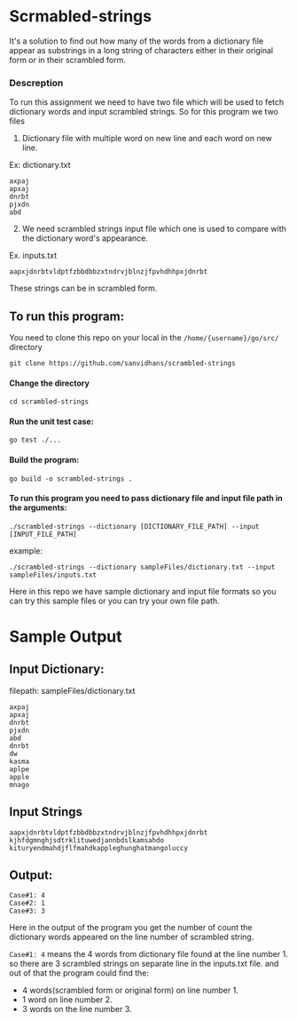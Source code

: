 # Scrmabled-strings
It's a solution to find out how many of the words from a dictionary file appear as substrings in a long string of
characters either in their original form or in their scrambled form.

### Descreption
To run this assignment we need to have two file which will be used to fetch dictionary words and input scrambled strings.
So for this program we two files
1. Dictionary file with multiple word on new line and each word on new line.

Ex: dictionary.txt
```
axpaj
apxaj
dnrbt
pjxdn
abd
```

2. We need scrambled strings input file which one is used to compare with the dictionary word's appearance.

Ex. inputs.txt
```
aapxjdnrbtvldptfzbbdbbzxtndrvjblnzjfpvhdhhpxjdnrbt
```
These strings can be in scrambled form.

## To run this program:
You need to clone this repo on your local in the `/home/{username}/go/src/`
directory
```
git clone https://github.com/sanvidhans/scrambled-strings
```

#### Change the directory
```
cd scrambled-strings
```

#### Run the unit test case:
```
go test ./...
```

#### Build the program:
```
go build -o scrambled-strings .
```

#### To run this program you need to pass dictionary file and input file path in the arguments:
```
./scrambled-strings --dictionary [DICTIONARY_FILE_PATH] --input [INPUT_FILE_PATH]
```

example:
```
./scrambled-strings --dictionary sampleFiles/dictionary.txt --input sampleFiles/inputs.txt 
```

Here in this repo we have sample dictionary and input file formats
so you can try this sample files or you can try your own file path.


# Sample Output
## Input Dictionary:
filepath: sampleFiles/dictionary.txt
```
axpaj
apxaj
dnrbt
pjxdn
abd
dnrbt
dw
kasma
aplpe
apple
mnago
```

## Input Strings
```
aapxjdnrbtvldptfzbbdbbzxtndrvjblnzjfpvhdhhpxjdnrbt
kjhfdgmnghjsdtrklituwedjannbdslkamsahdo
kituryendmahdjflfmahdkappleghunghatmangoluccy
```

## Output:
```
Case#1: 4
Case#2: 1
Case#3: 3
```
Here in the output of the program you get the number of count the dictionary words appeared on the line number of scrambled string.

`Case#1: 4` means the 4 words from dictionary file found at the line number 1.
so there are 3 scrambled strings on separate line in the inputs.txt file.
and out of that the program could find the:
- 4 words(scrambled form or original form) on line number 1.
- 1 word on line number 2.
- 3 words on the line number 3.

